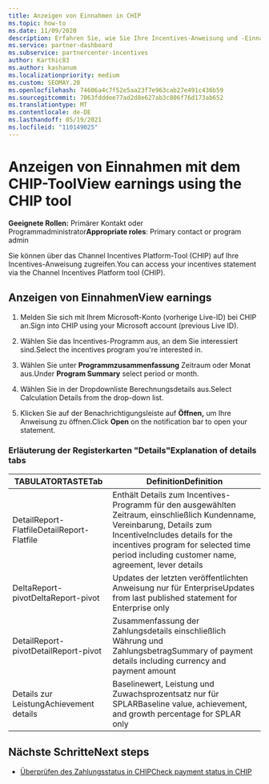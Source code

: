 ```yaml
---
title: Anzeigen von Einnahmen in CHIP
ms.topic: how-to
ms.date: 11/09/2020
description: Erfahren Sie, wie Sie Ihre Incentives-Anweisung und -Einnahmen im Channel Incentives Platform-Tool (CHIP) anzeigen.
ms.service: partner-dashboard
ms.subservice: partnercenter-incentives
author: Karthic83
ms.author: kashanum
ms.localizationpriority: medium
ms.custom: SEOMAY.20
ms.openlocfilehash: 74606a4c7f52e5aa23f7e963cab27e491c436b59
ms.sourcegitcommit: 7063fdddee77ad2d8e627ab3c806f76d173ab652
ms.translationtype: MT
ms.contentlocale: de-DE
ms.lasthandoff: 05/19/2021
ms.locfileid: "110149025"
---
```

# <a name="view-earnings-using-the-chip-tool"></a><span data-ttu-id="2cbb6-103">Anzeigen von Einnahmen mit dem CHIP-Tool</span><span class="sxs-lookup"><span data-stu-id="2cbb6-103">View earnings using the CHIP tool</span></span>

<span data-ttu-id="2cbb6-104">**Geeignete Rollen:** Primärer Kontakt oder Programmadministrator</span><span class="sxs-lookup"><span data-stu-id="2cbb6-104">**Appropriate roles**: Primary contact or program admin</span></span>

<span data-ttu-id="2cbb6-105">Sie können über das Channel Incentives Platform-Tool (CHIP) auf Ihre Incentives-Anweisung zugreifen.</span><span class="sxs-lookup"><span data-stu-id="2cbb6-105">You can access your incentives statement via the Channel Incentives Platform tool (CHIP).</span></span>

## <a name="view-earnings"></a><span data-ttu-id="2cbb6-106">Anzeigen von Einnahmen</span><span class="sxs-lookup"><span data-stu-id="2cbb6-106">View earnings</span></span>

1. <span data-ttu-id="2cbb6-107">Melden Sie sich mit Ihrem Microsoft-Konto (vorherige Live-ID) bei CHIP an.</span><span class="sxs-lookup"><span data-stu-id="2cbb6-107">Sign into CHIP using your Microsoft account (previous Live ID).</span></span>

2. <span data-ttu-id="2cbb6-108">Wählen Sie das Incentives-Programm aus, an dem Sie interessiert sind.</span><span class="sxs-lookup"><span data-stu-id="2cbb6-108">Select the incentives program you're interested in.</span></span>

3. <span data-ttu-id="2cbb6-109">Wählen Sie unter **Programmzusammenfassung** Zeitraum oder Monat aus.</span><span class="sxs-lookup"><span data-stu-id="2cbb6-109">Under **Program Summary** select period or month.</span></span> 
1. <span data-ttu-id="2cbb6-110">Wählen Sie in der Dropdownliste Berechnungsdetails aus.</span><span class="sxs-lookup"><span data-stu-id="2cbb6-110">Select Calculation Details from the drop-down list.</span></span>
1.  <span data-ttu-id="2cbb6-111">Klicken Sie auf der Benachrichtigungsleiste auf **Öffnen,** um Ihre Anweisung zu öffnen.</span><span class="sxs-lookup"><span data-stu-id="2cbb6-111">Click **Open** on the notification bar  to open your statement.</span></span>

### <a name="explanation-of-details-tabs"></a><span data-ttu-id="2cbb6-112">Erläuterung der Registerkarten "Details"</span><span class="sxs-lookup"><span data-stu-id="2cbb6-112">Explanation of details tabs</span></span>

|<span data-ttu-id="2cbb6-113">**TABULATORTASTE**</span><span class="sxs-lookup"><span data-stu-id="2cbb6-113">**Tab**</span></span>|<span data-ttu-id="2cbb6-114">**Definition**</span><span class="sxs-lookup"><span data-stu-id="2cbb6-114">**Definition**</span></span>|
|-------------|--------------------------|
|<span data-ttu-id="2cbb6-115">DetailReport-Flatfile</span><span class="sxs-lookup"><span data-stu-id="2cbb6-115">DetailReport-Flatfile</span></span>|<span data-ttu-id="2cbb6-116">Enthält Details zum Incentives-Programm für den ausgewählten Zeitraum, einschließlich Kundenname, Vereinbarung, Details zum Incentive</span><span class="sxs-lookup"><span data-stu-id="2cbb6-116">Includes details for the incentives program for selected time period including customer name, agreement, lever details</span></span>|
|<span data-ttu-id="2cbb6-117">DeltaReport-pivot</span><span class="sxs-lookup"><span data-stu-id="2cbb6-117">DeltaReport-pivot</span></span>|<span data-ttu-id="2cbb6-118">Updates der letzten veröffentlichten Anweisung nur für Enterprise</span><span class="sxs-lookup"><span data-stu-id="2cbb6-118">Updates from last published statement for Enterprise only</span></span>|
|<span data-ttu-id="2cbb6-119">DetailReport-pivot</span><span class="sxs-lookup"><span data-stu-id="2cbb6-119">DetailReport-pivot</span></span>|<span data-ttu-id="2cbb6-120">Zusammenfassung der Zahlungsdetails einschließlich Währung und Zahlungsbetrag</span><span class="sxs-lookup"><span data-stu-id="2cbb6-120">Summary of payment details including currency and payment amount</span></span>|
|<span data-ttu-id="2cbb6-121">Details zur Leistung</span><span class="sxs-lookup"><span data-stu-id="2cbb6-121">Achievement details</span></span>|<span data-ttu-id="2cbb6-122">Baselinewert, Leistung und Zuwachsprozentsatz nur für SPLAR</span><span class="sxs-lookup"><span data-stu-id="2cbb6-122">Baseline value, achievement, and growth percentage for SPLAR only</span></span>|

## <a name="next-steps"></a><span data-ttu-id="2cbb6-123">Nächste Schritte</span><span class="sxs-lookup"><span data-stu-id="2cbb6-123">Next steps</span></span>

- [<span data-ttu-id="2cbb6-124">Überprüfen des Zahlungsstatus in CHIP</span><span class="sxs-lookup"><span data-stu-id="2cbb6-124">Check payment status in CHIP</span></span>](chip-payment-status.md)